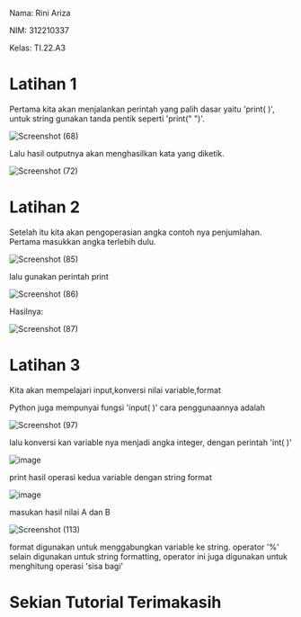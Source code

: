 Nama: Rini Ariza

NIM: 312210337

Kelas: TI.22.A3 

# Latihan 1

Pertama kita akan menjalankan perintah yang palih dasar yaitu 'print( )', untuk string gunakan tanda pentik seperti 'print(" ")'.

![Screenshot (68)](https://user-images.githubusercontent.com/115542704/196693738-0bf97fbc-51eb-4f0a-8f21-dfeb517728ce.png)

Lalu hasil outputnya akan menghasilkan kata yang diketik.

![Screenshot (72)](https://user-images.githubusercontent.com/115542704/196733530-c6b9633f-e96a-43dd-b711-fa6ad079e124.png)

# Latihan 2 

Setelah itu kita akan pengoperasian angka contoh nya penjumlahan.
Pertama masukkan angka terlebih dulu. 

![Screenshot (85)](https://user-images.githubusercontent.com/115542704/196727414-23072469-d6d1-4dd4-a4a9-e297378ab238.png)

lalu gunakan perintah print

![Screenshot (86)](https://user-images.githubusercontent.com/115542704/196728296-f6085a4a-c7a2-48f4-b8c5-4aba7132c795.png)

Hasilnya:

![Screenshot (87)](https://user-images.githubusercontent.com/115542704/196728361-2ab8e64f-7171-4dc4-ab1a-195b92d562b2.png)

# Latihan 3

Kita akan mempelajari input,konversi nilai variable,format 

Python juga mempunyai fungsi 'input( )' cara penggunaannya adalah

![Screenshot (97)](https://user-images.githubusercontent.com/115542704/196857548-503c67e1-b6b1-457d-8090-3e0e9740916e.png)

lalu konversi kan variable nya menjadi angka integer, dengan perintah 'int( )'

![image](https://user-images.githubusercontent.com/115516820/196477440-3fd3ce5e-87bc-4769-8975-fb0438ba1745.png)

print hasil operasi kedua variable dengan string format 

![image](https://user-images.githubusercontent.com/115516820/196479369-2c30fe8f-659f-4452-937b-4a48d6666170.png)

masukan hasil nilai A dan B 

![Screenshot (113)](https://user-images.githubusercontent.com/115542704/196957444-eb223eb0-a136-462a-8952-07b7058f0b6d.png)

format digunakan untuk menggabungkan variable ke string. operator '%' selain digunakan untuk string formatting, operator ini juga digunakan untuk menghitung operasi 'sisa bagi'

# Sekian Tutorial Terimakasih
